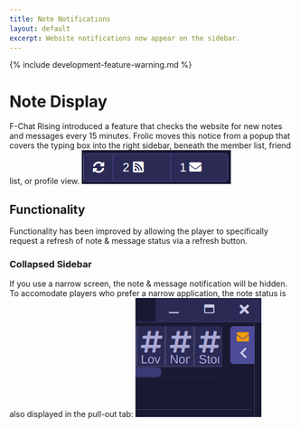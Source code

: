 ```yaml
---
title: Note Notifications
layout: default
excerpt: Website notifications now appear on the sidebar.
---
```

{% include development-feature-warning.md %}

# Note Display
F-Chat Rising introduced a feature that checks the website for new notes and messages every 15 minutes. Frolic moves this notice from a popup that covers the typing box into the right sidebar, beneath the member list, friend list, or profile view.
![New Notes and Messages](notes/new-notes-and-messages.webp)

## Functionality
Functionality has been improved by allowing the player to specifically request a refresh of note & message status via a refresh button.

### Collapsed Sidebar
If you use a narrow screen, the note & message notification will be hidden. To accomodate players who prefer a narrow application, the note status is also displayed in the pull-out tab:
![Pull Out Tab](slim/new-note.webp)
